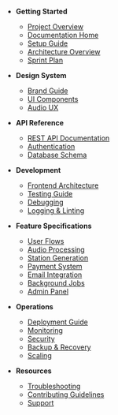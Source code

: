 - **Getting Started**
  - [Project Overview](../README.md)
  - [Documentation Home](README.md)
  - [Setup Guide](SETUP.md)
  - [Architecture Overview](ARCHITECTURE.md)
  - [Sprint Plan](SPRINTS.md)

- **Design System**
  - [Brand Guide](design/BRAND_GUIDE.md)
  - [UI Components](design/UI_COMPONENTS.md)
  - [Audio UX](design/AUDIO_UX.md)

- **API Reference**
  - [REST API Documentation](API.md)
  - [Authentication](specs/AUTHENTICATION.md)
  - [Database Schema](specs/DATABASE_SCHEMA.md)

- **Development**
  - [Frontend Architecture](specs/FRONTEND_ARCHITECTURE.md)
  - [Testing Guide](TESTING.md)
  - [Debugging](DEBUGGING.md)
  - [Logging & Linting](LOGGING_AND_LINTING.md)

- **Feature Specifications**
  - [User Flows](specs/USER_FLOWS.md)
  - [Audio Processing](specs/AUDIO_PROCESSING.md)
  - [Station Generation](specs/STATION_GENERATION.md)
  - [Payment System](specs/PAYMENT_SYSTEM.md)
  - [Email Integration](specs/EMAIL_INTEGRATION.md)
  - [Background Jobs](specs/BACKGROUND_JOBS.md)
  - [Admin Panel](specs/ADMIN_PANEL.md)

- **Operations**
  - [Deployment Guide](DEPLOYMENT.md)
  - [Monitoring](ops/MONITORING.md)
  - [Security](ops/SECURITY.md)
  - [Backup & Recovery](ops/BACKUP_RECOVERY.md)
  - [Scaling](ops/SCALING.md)

- **Resources**
  - [Troubleshooting](DEBUGGING.md)
  - [Contributing Guidelines](README.md#contributing)
  - [Support](README.md#support)